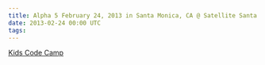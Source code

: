 ```yaml
---
title: Alpha 5 February 24, 2013 in Santa Monica, CA @ Satellite Santa Monica
date: 2013-02-24 00:00 UTC
tags:
---
```


[Kids Code Camp](http://kidscodecamp.com/events/alpha-5-february-24-2013-in-santa-monica-ca-satellite-santa-monica)